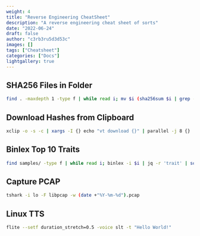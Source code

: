 ```yaml
---
weight: 4
title: "Reverse Engineering CheatSheet"
description: "A reverse engineering cheat sheet of sorts"
date: "2022-06-24"
draft: false
author: "c3rb3ru5d3d53c"
images: []
tags: ["Cheatsheet"]
categories: ["Docs"]
lightgallery: true
---
```


## SHA256 Files in Folder
```bash
find . -maxdepth 1 -type f | while read i; mv $i (sha256sum $i | grep -Po '^[a-f0-9]+'); end
```
## Download Hashes from Clipboard
```bash
xclip -o -s -c | xargs -I {} echo "vt download {}" | parallel -j 8 {}
```
## Binlex Top 10 Traits
```bash
find samples/ -type f | while read i; binlex -i $i | jq -r 'trait' | sort | uniq; end | sort | uniq -c | sort -rn | head -10
```
## Capture PCAP
```bash
tshark -i lo -F libpcap -w (date +"%Y-%m-%d").pcap
```
## Linux TTS
```bash
flite --setf duration_stretch=0.5 -voice slt -t "Hello World!"
```